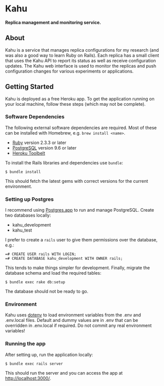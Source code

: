 # Kahu

**Replica management and monitoring service.**

## About

Kahu is a service that manages replica configurations for my research (and was also a good way to learn Ruby on Rails). Each replica has a small client that uses the Kahu API to report its status as well as receive configuration updates. The Kahu web interface is used to monitor the replicas and push configuration changes for various experiments or applications.

## Getting Started

Kahu is deployed as a free Heroku app. To get the application running on your local machine, follow these steps (which may not be complete).

### Software Dependencies

The following external software dependencies are required. Most of these can be installed with Homebrew, e.g. `brew install <name>`.

- [Ruby](https://www.ruby-lang.org/en/downloads/) version 2.3.3 or later
- [PostgreSQL](http://www.postgresql.org/) version 9.6 or later
- [Heroku Toolbelt](https://devcenter.heroku.com/articles/heroku-command-lin://devcenter.heroku.com/articles/heroku-command-line)

To install the Rails libraries and dependencies use `bundle`:

```
$ bundle install
```

This should fetch the latest gems with correct versions for the current environment.

### Setting up Postgres

I recommend using [Postgres.app](https://postgresapp.com/) to run and manage PostgreSQL. Create two databases locally:

- kahu_development
- kahu_test

I prefer to create a `rails` user to give them permissions over the database, e.g.:

```
=# CREATE USER rails WITH LOGIN;
=# CREATE DATABASE kahu_development WITH OWNER rails;
```

This tends to make things simpler for development. Finally, migrate the database schema and load the required tables:

```
$ bundle exec rake db:setup
```

The database should not be ready to go.

### Environment

Kahu uses [dotenv](https://github.com/bkeepers/dotenv) to load environment variables from the .env and .env.local files. Default and dummy values are in .env that can be overridden in .env.local if required. Do not commit any real environment variables!

### Running the app

After setting up, run the application locally:

```
$ bundle exec rails server
```

This should run the server and you can access the app at [http://localhost:3000/](http://localhost:3000/).
